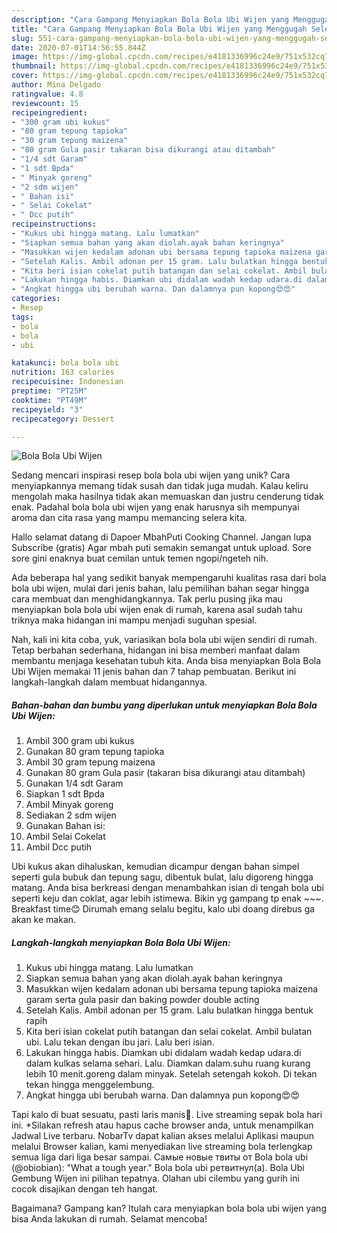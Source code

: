 ```yaml
---
description: "Cara Gampang Menyiapkan Bola Bola Ubi Wijen yang Menggugah Selera"
title: "Cara Gampang Menyiapkan Bola Bola Ubi Wijen yang Menggugah Selera"
slug: 551-cara-gampang-menyiapkan-bola-bola-ubi-wijen-yang-menggugah-selera
date: 2020-07-01T14:56:55.844Z
image: https://img-global.cpcdn.com/recipes/e4181336996c24e9/751x532cq70/bola-bola-ubi-wijen-foto-resep-utama.jpg
thumbnail: https://img-global.cpcdn.com/recipes/e4181336996c24e9/751x532cq70/bola-bola-ubi-wijen-foto-resep-utama.jpg
cover: https://img-global.cpcdn.com/recipes/e4181336996c24e9/751x532cq70/bola-bola-ubi-wijen-foto-resep-utama.jpg
author: Mina Delgado
ratingvalue: 4.8
reviewcount: 15
recipeingredient:
- "300 gram ubi kukus"
- "80 gram tepung tapioka"
- "30 gram tepung maizena"
- "80 gram Gula pasir takaran bisa dikurangi atau ditambah"
- "1/4 sdt Garam"
- "1 sdt Bpda"
- " Minyak goreng"
- "2 sdm wijen"
- " Bahan isi"
- " Selai Cokelat"
- " Dcc putih"
recipeinstructions:
- "Kukus ubi hingga matang. Lalu lumatkan"
- "Siapkan semua bahan yang akan diolah.ayak bahan keringnya"
- "Masukkan wijen kedalam adonan ubi bersama tepung tapioka maizena garam serta gula pasir dan baking powder double acting"
- "Setelah Kalis. Ambil adonan per 15 gram. Lalu bulatkan hingga bentuk rapih"
- "Kita beri isian cokelat putih batangan dan selai cokelat. Ambil bulatan ubi. Lalu tekan dengan ibu jari. Lalu beri isian."
- "Lakukan hingga habis. Diamkan ubi didalam wadah kedap udara.di dalam kulkas selama sehari. Lalu. Diamkan dalam.suhu ruang kurang lebih 10 menit.goreng dalam minyak. Setelah setengah kokoh. Di tekan tekan hingga menggelembung."
- "Angkat hingga ubi berubah warna. Dan dalamnya pun kopong😍😍"
categories:
- Resep
tags:
- bola
- bola
- ubi

katakunci: bola bola ubi 
nutrition: 163 calories
recipecuisine: Indonesian
preptime: "PT25M"
cooktime: "PT49M"
recipeyield: "3"
recipecategory: Dessert

---
```



![Bola Bola Ubi Wijen](https://img-global.cpcdn.com/recipes/e4181336996c24e9/751x532cq70/bola-bola-ubi-wijen-foto-resep-utama.jpg)

Sedang mencari inspirasi resep bola bola ubi wijen yang unik? Cara menyiapkannya memang tidak susah dan tidak juga mudah. Kalau keliru mengolah maka hasilnya tidak akan memuaskan dan justru cenderung tidak enak. Padahal bola bola ubi wijen yang enak harusnya sih mempunyai aroma dan cita rasa yang mampu memancing selera kita.

Hallo selamat datang di Dapoer MbahPuti Cooking Channel. Jangan lupa Subscribe (gratis) Agar mbah puti semakin semangat untuk upload. Sore sore gini enaknya buat cemilan untuk temen ngopi/ngeteh nih.

Ada beberapa hal yang sedikit banyak mempengaruhi kualitas rasa dari bola bola ubi wijen, mulai dari jenis bahan, lalu pemilihan bahan segar hingga cara membuat dan menghidangkannya. Tak perlu pusing jika mau menyiapkan bola bola ubi wijen enak di rumah, karena asal sudah tahu triknya maka hidangan ini mampu menjadi suguhan spesial.


Nah, kali ini kita coba, yuk, variasikan bola bola ubi wijen sendiri di rumah. Tetap berbahan sederhana, hidangan ini bisa memberi manfaat dalam membantu menjaga kesehatan tubuh kita. Anda bisa menyiapkan Bola Bola Ubi Wijen memakai 11 jenis bahan dan 7 tahap pembuatan. Berikut ini langkah-langkah dalam membuat hidangannya.

<!--inarticleads1-->

##### Bahan-bahan dan bumbu yang diperlukan untuk menyiapkan Bola Bola Ubi Wijen:

1. Ambil 300 gram ubi kukus
1. Gunakan 80 gram tepung tapioka
1. Ambil 30 gram tepung maizena
1. Gunakan 80 gram Gula pasir (takaran bisa dikurangi atau ditambah)
1. Gunakan 1/4 sdt Garam
1. Siapkan 1 sdt Bpda
1. Ambil  Minyak goreng
1. Sediakan 2 sdm wijen
1. Gunakan  Bahan isi:
1. Ambil  Selai Cokelat
1. Ambil  Dcc putih


Ubi kukus akan dihaluskan, kemudian dicampur dengan bahan simpel seperti gula bubuk dan tepung sagu, dibentuk bulat, lalu digoreng hingga matang. Anda bisa berkreasi dengan menambahkan isian di tengah bola ubi seperti keju dan coklat, agar lebih istimewa. Bikin yg gampang tp enak ~~~. Breakfast time😊 Dirumah emang selalu begitu, kalo ubi doang direbus ga akan ke makan. 

<!--inarticleads2-->

##### Langkah-langkah menyiapkan Bola Bola Ubi Wijen:

1. Kukus ubi hingga matang. Lalu lumatkan
1. Siapkan semua bahan yang akan diolah.ayak bahan keringnya
1. Masukkan wijen kedalam adonan ubi bersama tepung tapioka maizena garam serta gula pasir dan baking powder double acting
1. Setelah Kalis. Ambil adonan per 15 gram. Lalu bulatkan hingga bentuk rapih
1. Kita beri isian cokelat putih batangan dan selai cokelat. Ambil bulatan ubi. Lalu tekan dengan ibu jari. Lalu beri isian.
1. Lakukan hingga habis. Diamkan ubi didalam wadah kedap udara.di dalam kulkas selama sehari. Lalu. Diamkan dalam.suhu ruang kurang lebih 10 menit.goreng dalam minyak. Setelah setengah kokoh. Di tekan tekan hingga menggelembung.
1. Angkat hingga ubi berubah warna. Dan dalamnya pun kopong😍😍


Tapi kalo di buat sesuatu, pasti laris manis🥰. Live streaming sepak bola hari ini. *Silakan refresh atau hapus cache browser anda, untuk menampilkan Jadwal Live terbaru. NobarTv dapat kalian akses melalui Aplikasi maupun melalui Browser kalian, kami menyediakan live streaming bola terlengkap semua liga dari liga besar sampai. Самые новые твиты от Bola bola ubi (@obiobian): &#34;What a tough year.&#34; Bola bola ubi ретвитнул(а). Bola Ubi Gembung Wijen ini pilihan tepatnya. Olahan ubi cilembu yang gurih ini cocok disajikan dengan teh hangat. 

Bagaimana? Gampang kan? Itulah cara menyiapkan bola bola ubi wijen yang bisa Anda lakukan di rumah. Selamat mencoba!
